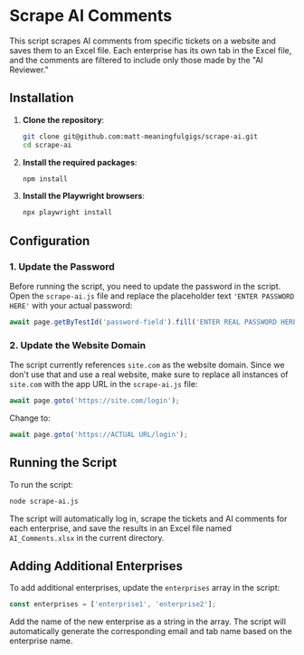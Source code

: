 # Scrape AI Comments

This script scrapes AI comments from specific tickets on a website and saves them to an Excel file. Each enterprise has its own tab in the Excel file, and the comments are filtered to include only those made by the "AI Reviewer."

## Installation

1. **Clone the repository**:
   ```bash
   git clone git@github.com:matt-meaningfulgigs/scrape-ai.git
   cd scrape-ai
   ```

2. **Install the required packages**:
   ```bash
   npm install
   ```

3. **Install the Playwright browsers**:
   ```bash
   npx playwright install
   ```

## Configuration

### 1. Update the Password

Before running the script, you need to update the password in the script. Open the `scrape-ai.js` file and replace the placeholder text `'ENTER PASSWORD HERE'` with your actual password:

```javascript
await page.getByTestId('password-field').fill('ENTER REAL PASSWORD HERE');
```

### 2. Update the Website Domain

The script currently references `site.com` as the website domain. Since we don't use that and use a real website, make sure to replace all instances of `site.com` with the app URL in the `scrape-ai.js` file:

```javascript
await page.goto('https://site.com/login');
```

Change to:

```javascript
await page.goto('https://ACTUAL URL/login');
```

## Running the Script

To run the script:

```bash
node scrape-ai.js
```

The script will automatically log in, scrape the tickets and AI comments for each enterprise, and save the results in an Excel file named `AI_Comments.xlsx` in the current directory.

## Adding Additional Enterprises

To add additional enterprises, update the `enterprises` array in the script:

```javascript
const enterprises = ['enterprise1', 'enterprise2'];
```

Add the name of the new enterprise as a string in the array. The script will automatically generate the corresponding email and tab name based on the enterprise name.

